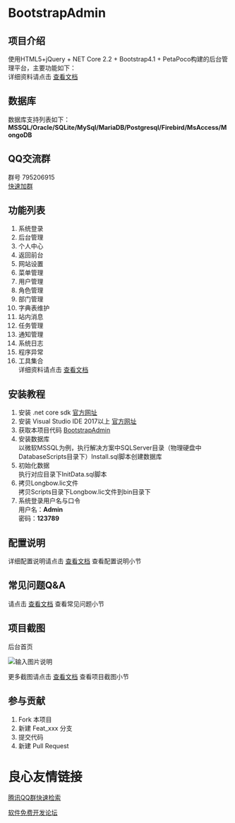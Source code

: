 ﻿# BootstrapAdmin

## 项目介绍
使用HTML5+jQuery + NET Core 2.2 + Bootstrap4.1 + PetaPoco构建的后台管理平台，主要功能如下：  
详细资料请点击 [查看文档](http://u.720life.cn/g/2e71d0f0a5c601172267ba20d3a43c6e7d9d876027700bed620427546bb6cab58357ef2098bbb6f7b679898447b2f49b)   

## 数据库
数据库支持列表如下：  
**MSSQL/Oracle/SQLite/MySql/MariaDB/Postgresql/Firebird/MsAccess/MongoDB**  

## QQ交流群
群号
795206915  
[快速加群](http://u.720life.cn/g/e4cdc8a5afa7a074f5195772284c0c5f8e5b843143288222f8a8ec57b75dca801ef227aea4277cf7b375e460d3f923409f2f6605009599722755aeb1be71d3b622a55c775e58081f85c6d08cb63305638d80c27e54c265e3cf7176a3be8ad787ecbf6692552229023c6b6df47f37f06d) 

## 功能列表
1. 系统登录   
2. 后台管理  
3. 个人中心  
4. 返回前台  
5. 网站设置  
6. 菜单管理  
7. 用户管理  
8. 角色管理  
9. 部门管理  
10. 字典表维护  
11. 站内消息  
12. 任务管理  
13. 通知管理  
14. 系统日志  
15. 程序异常  
16. 工具集合  
详细资料请点击 [查看文档](http://u.720life.cn/g/2e71d0f0a5c601172267ba20d3a43c6e7d9d876027700bed620427546bb6cab58357ef2098bbb6f7b679898447b2f49b)   

## 安装教程
1. 安装 .net core sdk [官方网址](http://u.720life.cn/g/43d8d3d99c8fd8af6c240816f866ce0c8b13eb7d4d18ef7e176fe2d01e91feca623f97614f43c51b207b842a033b3b54) 
2. 安装 Visual Studio IDE 2017以上 [官方网址](http://u.720life.cn/g/820904a611da240c9864c98b312d88b8c07726139b7dc45e0ef6d2903f520b6f50e1dffe58ee320520982acba69e56be25357d31c73393d8bcc9176de3a03310) 
3. 获取本项目代码 [BootstrapAdmin](http://u.720life.cn/g/2e71d0f0a5c601172267ba20d3a43c6e7d9d876027700bed620427546bb6cab522650bbe1ff51be12e07c1c2973b2e46) 
4. 安装数据库  
以微软MSSQL为例，执行解决方案中SQLServer目录（物理硬盘中DatabaseScripts目录下）Install.sql脚本创建数据库
5. 初始化数据  
执行对应目录下InitData.sql脚本
6. 拷贝Longbow.lic文件  
拷贝Scripts目录下Longbow.lic文件到bin目录下
7. 系统登录用户名与口令  
用户名：**Admin**  
密码：**123789**  

## 配置说明
详细配置说明请点击 [查看文档](http://u.720life.cn/g/2e71d0f0a5c601172267ba20d3a43c6e7d9d876027700bed620427546bb6cab58357ef2098bbb6f7b679898447b2f49b)  查看配置说明小节  

## 常见问题Q&A
请点击 [查看文档](http://u.720life.cn/g/2e71d0f0a5c601172267ba20d3a43c6e7d9d876027700bed620427546bb6cab58357ef2098bbb6f7b679898447b2f49b)  查看常见问题小节  

## 项目截图

后台首页

![输入图片说明](https://images.gitee.com/uploads/images/2018/0925/171712_d00fae48_554725.png "BAHome.png")

更多截图请点击 [查看文档](http://u.720life.cn/g/2e71d0f0a5c601172267ba20d3a43c6e7d9d876027700bed620427546bb6cab58357ef2098bbb6f7b679898447b2f49b)  查看项目截图小节  

## 参与贡献

1. Fork 本项目
2. 新建 Feat_xxx 分支
3. 提交代码
4. 新建 Pull Request



 # 良心友情链接

[腾讯QQ群快速检索](http://u.720life.cn/s/8cf73f7c)

[软件免费开发论坛](http://u.720life.cn/s/bbb01dc0)